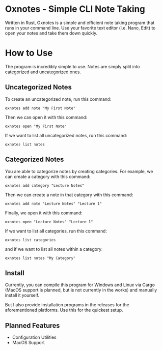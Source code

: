 # Oxnotes - Simple CLI Note Taking
Written in Rust, Oxnotes is a simple and efficient note taking program that runs in your command line. Use your favorite text editor (i.e. Nano, Edit) to open your notes and take them down quickly.

# How to Use
The program is incredibly simple to use. Notes are simply split into categorized and uncategorized ones.

## Uncategorized Notes
To create an uncategorized note, run this command:

`oxnotes add note "My First Note"`

Then we can open it with this command:

`oxnotes open "My First Note"`

If we want to list all uncategorized notes, run this command:

`oxnotes list notes`

## Categorized Notes
You are able to categorize notes by creating categories. For example, we can create a category with this command:

`oxnotes add category "Lecture Notes"`

Then we can create a note in that category with this command:

`oxnotes add note "Lecture Notes" "Lecture 1"`

Finally, we open it with this command:

`oxnotes open "Lecture Notes" "Lecture 1"`

If we want to list all categories, run this command:

`oxnotes list categories`

and if we want to list all notes within a category:

`oxnotes list notes "My Category"`

## Install
Currently, you can compile this program for Windows and Linux via Cargo (MacOS support is planned, but is not currently in the works) and manually install it yourself.

But I also provide installation programs in the releases for the aforementioned platforms. Use this for the quickest setup.

## Planned Features
- Configuration Utilities
- MacOS Support
